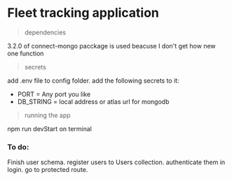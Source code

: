 # Fleet tracking application

> dependencies

3.2.0 of connect-mongo pacckage is used beacuse I don't get how new one function

>secrets

add .env file to config folder. add the following secrets to it:
- PORT = Any port you like
- DB_STRING = local address or atlas url for mongodb 

> running the app

npm run devStart on terminal


### To do:
Finish user schema.
register users to Users collection.
authenticate them in login.
go to protected route.